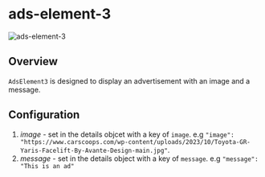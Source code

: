 # ads-element-3

![ads-element-3](https://i.postimg.cc/pLTHh5Mf/Screenshot-from-2023-12-13-11-19-05.png)

## Overview

`AdsElement3` is designed to display an advertisement with an image and a message.

## Configuration

1. *image* - set in the details objcet with a key of `image`. e.g `"image": "https://www.carscoops.com/wp-content/uploads/2023/10/Toyota-GR-Yaris-Facelift-By-Avante-Design-main.jpg"`.
2. *message* - set in the details object with a key of `message`. e.g `"message": "This is an ad"`
